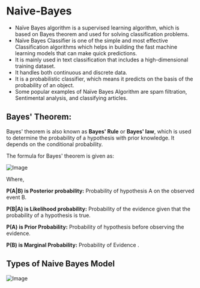 # Naive-Bayes
- Naïve Bayes algorithm is a supervised learning algorithm, which is based on Bayes theorem and used for solving classification problems.
- Naïve Bayes Classifier is one of the simple and most effective Classification algorithms which helps in building the fast machine learning models that can make quick predictions. 
- It is mainly used in text classification that includes a high-dimensional training dataset.
- It handles both continuous and discrete data.
- It is a probabilistic classifier, which means it predicts on the basis of the probability of an object.
- Some popular examples of Naïve Bayes Algorithm are spam filtration, Sentimental analysis, and classifying articles.

## Bayes' Theorem:
Bayes' theorem is also known as **Bayes' Rule** or **Bayes' law**, which is used to determine the probability of a hypothesis with prior knowledge. It depends on the conditional probability.

The formula for Bayes' theorem is given as:

![Image](https://miro.medium.com/max/638/1*tjcmj9cDQ-rHXAtxCu5bRQ.png)

Where,

**P(A|B) is Posterior probability:** Probability of hypothesis A on the observed event B.

**P(B|A) is Likelihood probability:** Probability of the evidence given that the probability of a hypothesis is true.

**P(A) is Prior Probability:** Probability of hypothesis before observing the evidence.

**P(B) is Marginal Probability:** Probability of Evidence .

## Types of Naive Bayes Model
 
 ![Image](https://serokell.io/files/vq/vq0rg0h0.3_(37).jpg)

